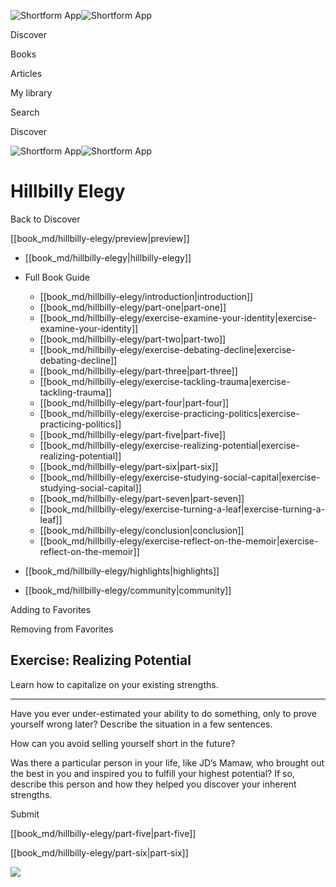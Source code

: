 ![Shortform App](/img/logo.36a2399e.svg)![Shortform App](/img/logo-dark.70c1b072.svg)

Discover

Books

Articles

My library

Search

Discover

![Shortform App](/img/logo.36a2399e.svg)![Shortform App](/img/logo-dark.70c1b072.svg)

# Hillbilly Elegy

Back to Discover

[[book_md/hillbilly-elegy/preview|preview]]

  * [[book_md/hillbilly-elegy|hillbilly-elegy]]
  * Full Book Guide

    * [[book_md/hillbilly-elegy/introduction|introduction]]
    * [[book_md/hillbilly-elegy/part-one|part-one]]
    * [[book_md/hillbilly-elegy/exercise-examine-your-identity|exercise-examine-your-identity]]
    * [[book_md/hillbilly-elegy/part-two|part-two]]
    * [[book_md/hillbilly-elegy/exercise-debating-decline|exercise-debating-decline]]
    * [[book_md/hillbilly-elegy/part-three|part-three]]
    * [[book_md/hillbilly-elegy/exercise-tackling-trauma|exercise-tackling-trauma]]
    * [[book_md/hillbilly-elegy/part-four|part-four]]
    * [[book_md/hillbilly-elegy/exercise-practicing-politics|exercise-practicing-politics]]
    * [[book_md/hillbilly-elegy/part-five|part-five]]
    * [[book_md/hillbilly-elegy/exercise-realizing-potential|exercise-realizing-potential]]
    * [[book_md/hillbilly-elegy/part-six|part-six]]
    * [[book_md/hillbilly-elegy/exercise-studying-social-capital|exercise-studying-social-capital]]
    * [[book_md/hillbilly-elegy/part-seven|part-seven]]
    * [[book_md/hillbilly-elegy/exercise-turning-a-leaf|exercise-turning-a-leaf]]
    * [[book_md/hillbilly-elegy/conclusion|conclusion]]
    * [[book_md/hillbilly-elegy/exercise-reflect-on-the-memoir|exercise-reflect-on-the-memoir]]
  * [[book_md/hillbilly-elegy/highlights|highlights]]
  * [[book_md/hillbilly-elegy/community|community]]



Adding to Favorites 

Removing from Favorites 

## Exercise: Realizing Potential

Learn how to capitalize on your existing strengths.

* * *

Have you ever under-estimated your ability to do something, only to prove yourself wrong later? Describe the situation in a few sentences.

How can you avoid selling yourself short in the future?

Was there a particular person in your life, like JD’s Mamaw, who brought out the best in you and inspired you to fulfill your highest potential? If so, describe this person and how they helped you discover your inherent strengths.

Submit 

[[book_md/hillbilly-elegy/part-five|part-five]]

[[book_md/hillbilly-elegy/part-six|part-six]]

![](https://bat.bing.com/action/0?ti=56018282&Ver=2&mid=c56e4f68-102f-408b-bb42-ce47909d3807&sid=49fff5b0636c11eeb9c611038afc8668&vid=4a005010636c11ee80c703d4c4a7acd5&vids=0&msclkid=N&pi=0&lg=en-US&sw=800&sh=600&sc=24&nwd=1&tl=Shortform%20%7C%20Book&p=https%3A%2F%2Fwww.shortform.com%2Fapp%2Fbook%2Fhillbilly-elegy%2Fexercise-realizing-potential&r=&lt=383&evt=pageLoad&sv=1&rn=151397)
